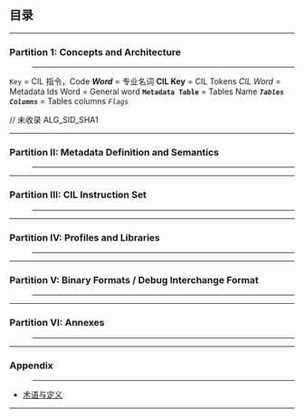 ## 目录
---
### Partition 1: Concepts and Architecture
>---

`Key` = CIL 指令，Code
***Word*** = 专业名词
**CIL Key** = CIL Tokens 
*CIL Word* = Metadata Ids
Word = General word
**`Metadata Table`** = Tables Name
***`Tables Columns`*** = Tables columns
*`Flags`*

// 未收录
ALG_SID_SHA1


---
### Partition II: Metadata Definition and Semantics
>---


---
### Partition III: CIL Instruction Set
>---


---
### Partition IV: Profiles and Libraries
>---


---
### Partition V: Binary Formats / Debug Interchange Format
>---


---
### Partition VI: Annexes
>---



---
### Appendix
>---

- [术语与定义](./00_CLI%20附录.md)


---
